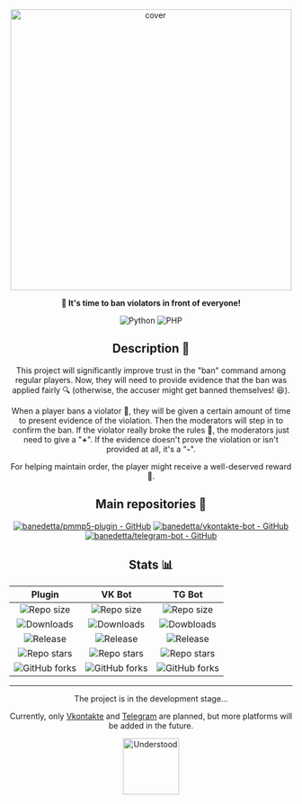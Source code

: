 <div align="center">

<img width="500rem" src="https://i.ibb.co/NNkBHzY/56-20241013120825.png" alt="cover">

**🔪 It's time to ban violators in front of everyone!**

![Python](https://img.shields.io/badge/Python-_?style=for-the-badge&logo=python&logoColor=white&color=%234B8BBE)
![PHP](https://img.shields.io/badge/PHP-_?style=for-the-badge&logo=php&logoColor=white&color=%23484C89)

## Description 📒
This project will significantly improve trust in the "ban" command among regular players. Now, they will need to provide evidence that the ban was applied fairly 🔍 (otherwise, the accuser might get banned themselves! 😆).

When a player bans a violator 🚫, they will be given a certain amount of time to present evidence of the violation. Then the moderators will step in to confirm the ban. If the violator really broke the rules 📜, the moderators just need to give a "**+**". If the evidence doesn't prove the violation or isn't provided at all, it's a "**-**".

For helping maintain order, the player might receive a well-deserved reward 🏅.

## Main repositories 👑
[![banedetta/pmmp5-plugin - GitHub](https://gh-card.dev/repos/banedetta/pmmp5-plugin.svg)](https://github.com/banedetta/pmmp5-plugin)
[![banedetta/vkontakte-bot - GitHub](https://gh-card.dev/repos/banedetta/vkontakte-bot.svg)](https://github.com/banedetta/vkontakte-bot)
[![banedetta/telegram-bot - GitHub](https://gh-card.dev/repos/banedetta/telegram-bot.svg)](https://github.com/banedetta/telegram-bot)

## Stats 📊
|Plugin|VK Bot|TG Bot|
|:-:|:-:|:-:|
|![Repo size](https://img.shields.io/github/repo-size/banedetta/pmmp5-plugin?style=for-the-badge&cacheSeconds=10)|![Repo size](https://img.shields.io/github/repo-size/banedetta/vkontakte-bot?style=for-the-badge&cacheSeconds=10)|![Repo size](https://img.shields.io/github/repo-size/banedetta/telegram-bot?style=for-the-badge&cacheSeconds=10)|
|![Downloads](https://img.shields.io/github/downloads/banedetta/pmmp5-plugin/total?style=for-the-badge&cacheSeconds=10)|![Downloads](https://img.shields.io/github/downloads/banedetta/vkontakte-bot/total?style=for-the-badge&cacheSeconds=10)|![Dowbloads](https://img.shields.io/github/downloads/banedetta/telegram-bot/total?style=for-the-badge&cacheSeconds=10)|
|![Release](https://img.shields.io/github/v/release/banedetta/pmmp5-plugin?display_name=release&style=for-the-badge&cacheSeconds=10)|![Release](https://img.shields.io/github/v/release/banedetta/vkontakte-bot?display_name=release&style=for-the-badge&cacheSeconds=10)|![Release](https://img.shields.io/github/v/release/banedetta/telegram-bot?display_name=release&style=for-the-badge&cacheSeconds=10)|
|![Repo stars](https://img.shields.io/github/stars/banedetta/pmmp5-plugin?style=for-the-badge&cacheSeconds=10)|![Repo stars](https://img.shields.io/github/stars/banedetta/vkontakte-bot?style=for-the-badge&cacheSeconds=10)|![Repo stars](https://img.shields.io/github/stars/banedetta/telegram-bot?style=for-the-badge&cacheSeconds=10)|
|![GitHub forks](https://img.shields.io/github/forks/banedetta/pmmp5-plugin?style=for-the-badge&cacheSeconds=10)|![GitHub forks](https://img.shields.io/github/forks/banedetta/vkontakte-bot?style=for-the-badge&cacheSeconds=10)|![GitHub forks](https://img.shields.io/github/forks/banedetta/telegram-bot?style=for-the-badge&cacheSeconds=10)|

___

The project is in the development stage...

Currently, only [Vkontakte](https://en.wikipedia.org/wiki/VK_(service)) and [Telegram](https://en.wikipedia.org/wiki/Telegram_(software)) are planned, but more platforms will be added in the future.

<img width="100rem" src="https://i.ibb.co/fkrtFkb/Understood.webp" alt="Understood">

</div>
